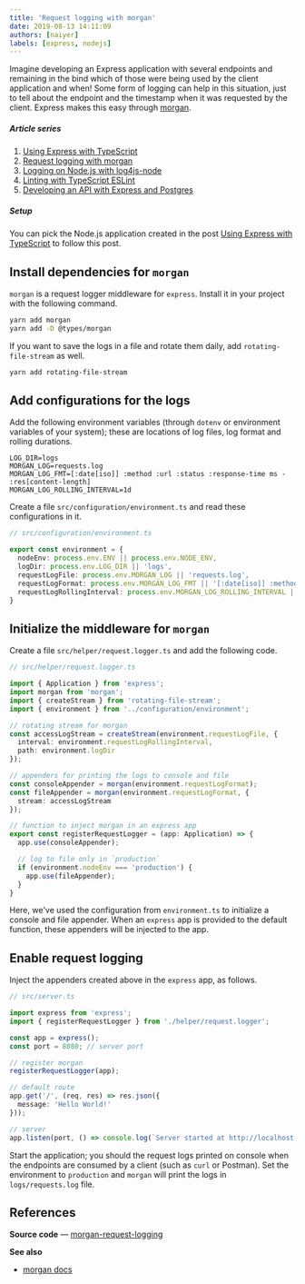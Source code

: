 ```yaml
---
title: 'Request logging with morgan'
date: 2019-08-13 14:11:09
authors: [naiyer]
labels: [express, nodejs]
---
```


Imagine developing an Express application with several endpoints and remaining in the bind which of those were being used by the client application and when! Some form of logging can help in this situation, just to tell about the endpoint and the timestamp when it was requested by the client. Express makes this easy through [morgan](https://github.com/expressjs/morgan).

##### Article series

1. [Using Express with TypeScript](/blog/2019/01/12/using-express-with-typescript/)
2. [Request logging with morgan](/blog/2019/08/13/request-logging-with-morgan/)
3. [Logging on Node.js with log4js-node](/blog/2019/08/14/logging-on-nodejs-with-log4js-node/)
4. [Linting with TypeScript ESLint](/blog/2019/08/16/linting-with-typescript-eslint/)
5. [Developing an API with Express and Postgres](/blog/2019/08/19/developing-an-api-with-express-and-postgres/)

##### Setup

You can pick the Node.js application created in the post [Using Express with TypeScript](/blog/2019/01/12/using-express-with-typescript/) to follow this post.

## Install dependencies for `morgan`

`morgan` is a request logger middleware for `express`. Install it in your project with the following command.

```sh
yarn add morgan
yarn add -D @types/morgan
```

If you want to save the logs in a file and rotate them daily, add `rotating-file-stream` as well.

```sh
yarn add rotating-file-stream
```

## Add configurations for the logs

Add the following environment variables (through `dotenv` or environment variables of your system); these are locations of log files, log format and rolling durations.

```properties
LOG_DIR=logs
MORGAN_LOG=requests.log
MORGAN_LOG_FMT=[:date[iso]] :method :url :status :response-time ms - :res[content-length]
MORGAN_LOG_ROLLING_INTERVAL=1d
```

Create a file `src/configuration/environment.ts` and read these configurations in it.

```typescript
// src/configuration/environment.ts

export const environment = {
  nodeEnv: process.env.ENV || process.env.NODE_ENV,
  logDir: process.env.LOG_DIR || 'logs',
  requestLogFile: process.env.MORGAN_LOG || 'requests.log',
  requestLogFormat: process.env.MORGAN_LOG_FMT || '[:date[iso]] :method :url :status :response-time ms - :res[content-length]',
  requestLogRollingInterval: process.env.MORGAN_LOG_ROLLING_INTERVAL || '1d'
}
```

## Initialize the middleware for `morgan`

Create a file `src/helper/request.logger.ts` and add the following code.

```typescript
// src/helper/request.logger.ts

import { Application } from 'express';
import morgan from 'morgan';
import { createStream } from 'rotating-file-stream';
import { environment } from '../configuration/environment';

// rotating stream for morgan
const accessLogStream = createStream(environment.requestLogFile, {
  interval: environment.requestLogRollingInterval,
  path: environment.logDir
});

// appenders for printing the logs to console and file
const consoleAppender = morgan(environment.requestLogFormat);
const fileAppender = morgan(environment.requestLogFormat, {
  stream: accessLogStream
});

// function to inject morgan in an express app
export const registerRequestLogger = (app: Application) => {
  app.use(consoleAppender);

  // log to file only in `production`
  if (environment.nodeEnv === 'production') {
    app.use(fileAppender);
  }
}
```

Here, we've used the configuration from `environment.ts` to initialize a console and file appender. When an `express` app is provided to the default function, these appenders will be injected to the app.

## Enable request logging

Inject the appenders created above in the `express` app, as follows.

```typescript
// src/server.ts

import express from 'express';
import { registerRequestLogger } from './helper/request.logger';

const app = express();
const port = 8080; // server port

// register morgan
registerRequestLogger(app);

// default route
app.get('/', (req, res) => res.json({
  message: 'Hello World!'
}));

// server
app.listen(port, () => console.log(`Server started at http://localhost:${port}`));
```

Start the application; you should the request logs printed on console when the endpoints are consumed by a client (such as `curl` or Postman). Set the environment to `production` and `morgan` will print the logs in `logs/requests.log` file.

## References

**Source code** &mdash; [morgan-request-logging](https://gitlab.com/mflash/nodejs-guides/-/tree/master/morgan-request-logging)

**See also**
- [morgan docs](https://github.com/expressjs/morgan#readme)
